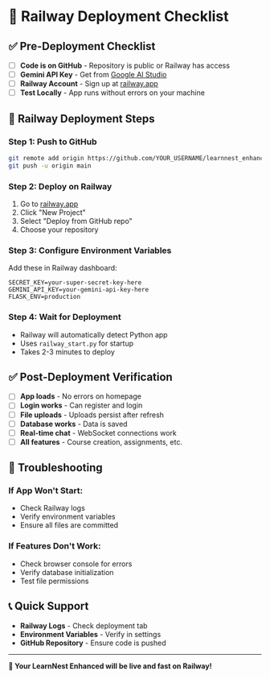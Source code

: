 # 🚀 Railway Deployment Checklist

## ✅ Pre-Deployment Checklist

- [ ] **Code is on GitHub** - Repository is public or Railway has access
- [ ] **Gemini API Key** - Get from [Google AI Studio](https://makersuite.google.com/app/apikey)
- [ ] **Railway Account** - Sign up at [railway.app](https://railway.app)
- [ ] **Test Locally** - App runs without errors on your machine

## 🎯 Railway Deployment Steps

### Step 1: Push to GitHub
```bash
git remote add origin https://github.com/YOUR_USERNAME/learnnest_enhanced.git
git push -u origin main
```

### Step 2: Deploy on Railway
1. Go to [railway.app](https://railway.app)
2. Click "New Project"
3. Select "Deploy from GitHub repo"
4. Choose your repository

### Step 3: Configure Environment Variables
Add these in Railway dashboard:
```env
SECRET_KEY=your-super-secret-key-here
GEMINI_API_KEY=your-gemini-api-key-here
FLASK_ENV=production
```

### Step 4: Wait for Deployment
- Railway will automatically detect Python app
- Uses `railway_start.py` for startup
- Takes 2-3 minutes to deploy

## ✅ Post-Deployment Verification

- [ ] **App loads** - No errors on homepage
- [ ] **Login works** - Can register and login
- [ ] **File uploads** - Uploads persist after refresh
- [ ] **Database works** - Data is saved
- [ ] **Real-time chat** - WebSocket connections work
- [ ] **All features** - Course creation, assignments, etc.

## 🔧 Troubleshooting

### If App Won't Start:
- Check Railway logs
- Verify environment variables
- Ensure all files are committed

### If Features Don't Work:
- Check browser console for errors
- Verify database initialization
- Test file permissions

## 📞 Quick Support

- **Railway Logs** - Check deployment tab
- **Environment Variables** - Verify in settings
- **GitHub Repository** - Ensure code is pushed

---

**🎯 Your LearnNest Enhanced will be live and fast on Railway!** 